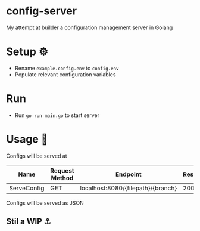 # config-server
My attempt at builder a configuration management server in Golang

# Setup ⚙️
- Rename `example.config.env` to `config.env`
- Populate relevant configuration variables

# Run
- Run `go run main.go` to start server

# Usage :rocket:
Configs will be served at

| Name | Request Method | Endpoint  | Response |
| --- | --- | --- | --- |
| ServeConfig | GET | localhost:8080/{filepath}/{branch} | 200 OK |

Configs will be served as JSON



## Stil a WIP :anchor:


